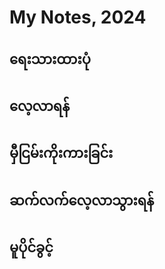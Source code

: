 # My Notes, 2024

## ရေးသားထားပုံ

## လေ့လာရန်

## မှီငြမ်းကိုးကားခြင်း

## ဆက်လက်လေ့လာသွားရန်

## မူပိုင်ခွင့်